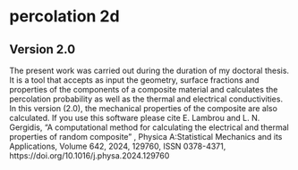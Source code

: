 <h1> percolation 2d </h1>
<h2> Version 2.0 </h2>
The present work was carried out during the duration of my doctoral thesis.
It is a tool that accepts as input the geometry, surface fractions and properties of the components of a composite material and calculates the percolation probability as well as the thermal and electrical conductivities.
In this version (2.0), the mechanical properties of the composite are also calculated.
If you use this software please cite E. Lambrou and L. N. Gergidis, “A computational method for calculating the electrical and thermal properties of random composite” , Physica A:Statistical Mechanics and its Applications, Volume 642, 2024, 129760, ISSN
0378-4371, https://doi.org/10.1016/j.physa.2024.129760

